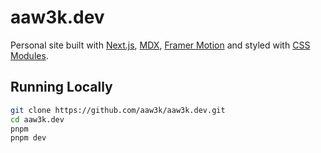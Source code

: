 # aaw3k.dev

Personal site built with [Next.js](https://nextjs.org/), [MDX](https://github.com/kentcdodds/mdx-bundler), [Framer Motion](https://www.framer.com/motion/) and styled with [CSS Modules](https://nextjs.org/docs/basic-features/built-in-css-support#adding-component-level-css).

## Running Locally

```bash
git clone https://github.com/aaw3k/aaw3k.dev.git
cd aaw3k.dev
pnpm
pnpm dev
```
